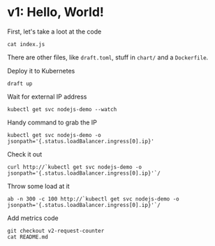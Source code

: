 # v1: Hello, World!

First, let's take a loot at the code
```
cat index.js
```

There are other files, like `draft.toml`, stuff in `chart/` and a `Dockerfile`.

Deploy it to Kubernetes
```
draft up
```

Wait for external IP address
```
kubectl get svc nodejs-demo --watch
```

Handy command to grab the IP
```
kubectl get svc nodejs-demo -o jsonpath='{.status.loadBalancer.ingress[0].ip}'
```

Check it out
```
curl http://`kubectl get svc nodejs-demo -o jsonpath='{.status.loadBalancer.ingress[0].ip}'`/
```

Throw some load at it
```
ab -n 300 -c 100 http://`kubectl get svc nodejs-demo -o jsonpath='{.status.loadBalancer.ingress[0].ip}'`/
```

Add metrics code
```
git checkout v2-request-counter
cat README.md
```

